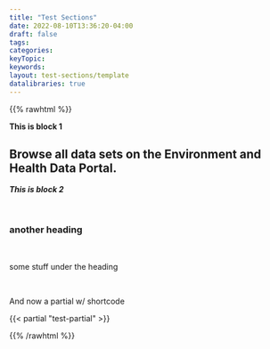 ```yaml
---
title: "Test Sections"
date: 2022-08-10T13:36:20-04:00
draft: false
tags: 
categories: 
keyTopic: 
keywords: 
layout: test-sections/template
datalibraries: true
---
```


{{% rawhtml %}}


<div id="block1">

**This is block 1**

## Browse all data sets on the Environment and Health Data Portal.

</div> <!-- id="block1" -->


<div id="block2">

***This is block 2***

<br>

### another heading

<br>

some stuff under the heading

<br>

And now a partial w/ shortcode


{{< partial "test-partial" >}}


</div> <!-- id="block2" -->

{{% /rawhtml %}}
